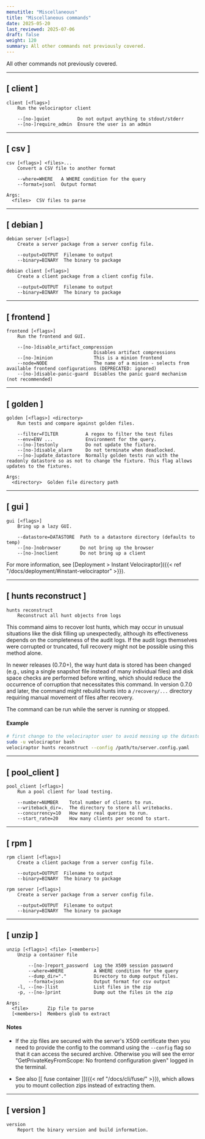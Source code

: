 ```yaml
---
menutitle: "Miscellaneous"
title: "Miscellaneous commands"
date: 2025-05-20
last_reviewed: 2025-07-06
draft: false
weight: 120
summary: All other commands not previously covered.
---
```


All other commands not previously covered.

---

## [ client ]

```text
client [<flags>]
    Run the velociraptor client

    --[no-]quiet          Do not output anything to stdout/stderr
    --[no-]require_admin  Ensure the user is an admin
```

---

## [ csv ]

```text
csv [<flags>] <files>...
    Convert a CSV file to another format

    --where=WHERE   A WHERE condition for the query
    --format=jsonl  Output format

Args:
  <files>  CSV files to parse
```

----


## [ debian ]

```text
debian server [<flags>]
    Create a server package from a server config file.

    --output=OUTPUT  Filename to output
    --binary=BINARY  The binary to package
```

```text
debian client [<flags>]
    Create a client package from a client config file.

    --output=OUTPUT  Filename to output
    --binary=BINARY  The binary to package
```

----

## [ frontend ]

```text
frontend [<flags>]
    Run the frontend and GUI.

    --[no-]disable_artifact_compression
                                Disables artifact compressions
    --[no-]minion               This is a minion frontend
    --node=NODE                 The name of a minion - selects from available frontend configurations (DEPRECATED: ignored)
    --[no-]disable-panic-guard  Disables the panic guard mechanism (not recommended)
```

----

## [ golden ]

```text
golden [<flags>] <directory>
    Run tests and compare against golden files.

    --filter=FILTER          A regex to filter the test files
    --env=ENV ...            Environment for the query.
    --[no-]testonly          Do not update the fixture.
    --[no-]disable_alarm     Do not terminate when deadlocked.
    --[no-]update_datastore  Normally golden tests run with the readonly datastore so as not to change the fixture. This flag allows updates to the fixtures.

Args:
  <directory>  Golden file directory path
```

----

## [ gui ]


```text
gui [<flags>]
    Bring up a lazy GUI.

    --datastore=DATASTORE  Path to a datastore directory (defaults to temp)
    --[no-]nobrowser       Do not bring up the browser
    --[no-]noclient        Do not bring up a client
```

For more information, see
[Deployment > Instant Velociraptor]({{< ref "/docs/deployment/#instant-velociraptor" >}}).

----

## [ hunts reconstruct ]

```text
hunts reconstruct
    Reconstruct all hunt objects from logs
```

This command aims to recover lost hunts, which may occur in unusual situations
like the disk filling up unexpectedly, although its effectiveness depends on the
completeness of the audit logs. If the audit logs themselves were corrupted or
truncated, full recovery might not be possible using this method alone.

In newer releases (0.7.0+), the way hunt data is stored has been changed (e.g.,
using a single snapshot file instead of many individual files) and disk space
checks are performed before writing, which should reduce the occurrence of
corruption that necessitates this command. In version 0.7.0 and later, the
command might rebuild hunts into a `/recovery/...` directory requiring manual
movement of files after recovery.

The command can be run while the server is running or stopped.

#### Example

```sh
# first change to the velociraptor user to avoid messing up the datastore's filesystem ACLs
sudo -u velociraptor bash
velociraptor hunts reconstruct --config /path/to/server.config.yaml
```

----

## [ pool_client ]

```text
pool_client [<flags>]
    Run a pool client for load testing.

    --number=NUMBER    Total number of clients to run.
    --writeback_dir=.  The directory to store all writebacks.
    --concurrency=10   How many real queries to run.
    --start_rate=20    How many clients per second to start.
```

----

## [ rpm ]

```text
rpm client [<flags>]
    Create a client package from a server config file.

    --output=OUTPUT  Filename to output
    --binary=BINARY  The binary to package
```

```text
rpm server [<flags>]
    Create a server package from a server config file.

    --output=OUTPUT  Filename to output
    --binary=BINARY  The binary to package
```

----

## [ unzip ]

```text
unzip [<flags>] <file> [<members>]
    Unzip a container file

        --[no-]report_password  Log the X509 session password
        --where=WHERE           A WHERE condition for the query
        --dump_dir="."          Directory to dump output files.
        --format=json           Output format for csv output
    -l, --[no-]list             List files in the zip
    -p, --[no-]print            Dump out the files in the zip

Args:
  <file>       Zip file to parse
  [<members>]  Members glob to extract
```

#### Notes

- If the zip files are secured with the server's X509 certificate then you need
  to provide the config to the command using the `--config` flag so that it can
  access the secured archive. Otherwise you will see the error
  "GetPrivateKeyFromScope: No frontend configuration given" logged in the
  terminal.

- See also [[ fuse container ]]({{< ref "/docs/cli/fuse/" >}}), which
  allows you to mount collection zips instead of extracting them.

----

## [ version ]

```text
version
    Report the binary version and build information.
```



